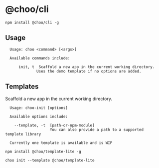 # @choo/cli

```
npm install @choo/cli -g
```

## Usage

```
  Usage: choo <command> [<args>]

  Available commands include:

      init, t  Scaffold a new app in the current working directory.
              Uses the demo template if no options are added.
```
## Templates

Scaffold a new app in the current working directory.

```
  Usage: choo-init [options]

  Available options include:

    --template, -t  [path-or-npm-module]
                    You can also provide a path to a supported template library

  Currently one template is available and is WIP
```

```
npm install @choo/template-lite -g
```

```
choo init --template @choo/template-lite
```

